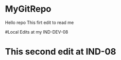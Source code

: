 # MyGitRepo
Hello repo
This firt edit to read me

#Local Edits at my IND-DEV-08
# This second edit at IND-08